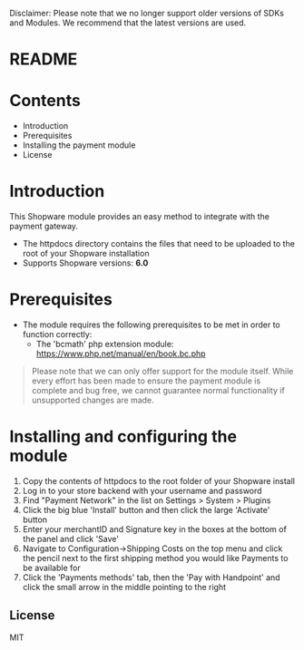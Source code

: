 Disclaimer: Please note that we no longer support older versions of SDKs and Modules. We recommend that the latest versions are used.

# README

# Contents

- Introduction
- Prerequisites
- Installing the payment module
- License

# Introduction

This Shopware module provides an easy method to integrate with the payment gateway.
 - The httpdocs directory contains the files that need to be uploaded to the root of your Shopware installation
 - Supports Shopware versions: **6.0**

# Prerequisites

- The module requires the following prerequisites to be met in order to function correctly:
    - The 'bcmath' php extension module: https://www.php.net/manual/en/book.bc.php

> Please note that we can only offer support for the module itself. While every effort has been made to ensure the payment module is complete and bug free, we cannot guarantee normal functionality if unsupported changes are made.

# Installing and configuring the module

1. Copy the contents of httpdocs to the root folder of your Shopware install
2. Log in to your store backend with your username and password
3. Find "Payment Network" in the list on Settings > System > Plugins
4. Click the big blue 'Install' button and then click the large 'Activate' button
5. Enter your merchantID and Signature key in the boxes at the bottom of the panel and click 'Save'
6. Navigate to Configuration->Shipping Costs on the top menu and click the pencil next to the first shipping method you would like Payments to be available for
7. Click the 'Payments methods' tab, then the 'Pay with Handpoint' and click the small arrow in the middle pointing to the right

License
----
MIT

